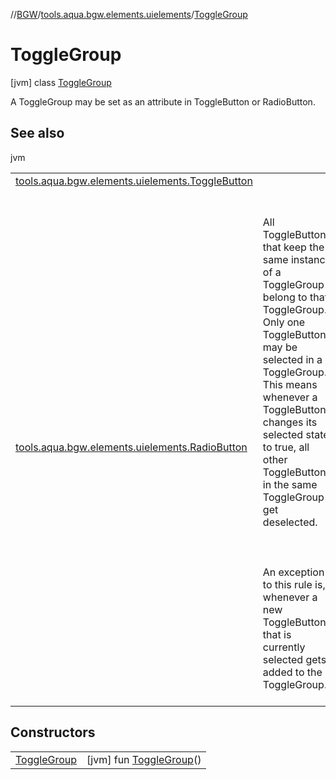 //[BGW](../../../index.md)/[tools.aqua.bgw.elements.uielements](../index.md)/[ToggleGroup](index.md)



# ToggleGroup  
 [jvm] class [ToggleGroup](index.md)

A ToggleGroup may be set as an attribute in ToggleButton or RadioButton.

   


## See also  
  
jvm  
  
| | |
|---|---|
| <a name="tools.aqua.bgw.elements.uielements/ToggleGroup///PointingToDeclaration/"></a>[tools.aqua.bgw.elements.uielements.ToggleButton](../-toggle-button/index.md)| <a name="tools.aqua.bgw.elements.uielements/ToggleGroup///PointingToDeclaration/"></a>|
| <a name="tools.aqua.bgw.elements.uielements/ToggleGroup///PointingToDeclaration/"></a>[tools.aqua.bgw.elements.uielements.RadioButton](../-radio-button/index.md)| <a name="tools.aqua.bgw.elements.uielements/ToggleGroup///PointingToDeclaration/"></a><br><br>All ToggleButtons that keep the same instance of a ToggleGroup belong to that ToggleGroup. Only one ToggleButton may be selected in a ToggleGroup. This means whenever a ToggleButton changes its selected state to true, all other ToggleButtons in the same ToggleGroup get deselected.<br><br><br><br>An exception to this rule is, whenever a new ToggleButton that is currently selected gets added to the ToggleGroup.<br><br>|
  


## Constructors  
  
| | |
|---|---|
| <a name="tools.aqua.bgw.elements.uielements/ToggleGroup/ToggleGroup/#/PointingToDeclaration/"></a>[ToggleGroup](-toggle-group.md)| <a name="tools.aqua.bgw.elements.uielements/ToggleGroup/ToggleGroup/#/PointingToDeclaration/"></a> [jvm] fun [ToggleGroup](-toggle-group.md)()   <br>|

